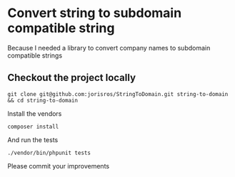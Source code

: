 # Convert string to subdomain compatible string
Because I needed a library to convert company names to subdomain compatible strings

## Checkout the project locally
```
git clone git@github.com:jorisros/StringToDomain.git string-to-domain && cd string-to-domain
```
Install the vendors
```
composer install
```
And run the tests
```
./vendor/bin/phpunit tests
```
Please commit your improvements 
